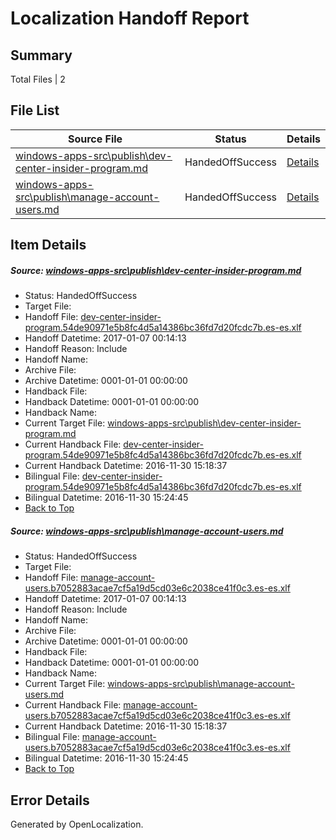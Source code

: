 # <a name='report-top'></a> Localization Handoff Report

## Summary
 Total Files | 2

## File List
 Source File | Status | Details 
 ----------- | ------ | ------- 
 [windows-apps-src\publish\dev-center-insider-program.md](https://cpubwin.visualstudio.com/windows-uwp/_git/windows-uwp/commit/5a8374867015e19e2026194e840508f3d47a6787?path=windows-apps-src%2Fpublish%2Fdev-center-insider-program.md&_a=contents) | HandedOffSuccess | [Details](#71d9da93dc767c8db2aeb4cf09cd91a51aae21915728)
 [windows-apps-src\publish\manage-account-users.md](https://cpubwin.visualstudio.com/windows-uwp/_git/windows-uwp/commit/1738e3ddd29ecd45643d8915b2c7f7d4f8efb8fe?path=windows-apps-src%2Fpublish%2Fmanage-account-users.md&_a=contents) | HandedOffSuccess | [Details](#107aff78014e43af07769cec115bec9f25c243475755)

## Item Details
##### <a name='71d9da93dc767c8db2aeb4cf09cd91a51aae21915728'></a> Source: [windows-apps-src\publish\dev-center-insider-program.md](https://cpubwin.visualstudio.com/windows-uwp/_git/windows-uwp/commit/5a8374867015e19e2026194e840508f3d47a6787?path=windows-apps-src%2Fpublish%2Fdev-center-insider-program.md&_a=contents)
* Status: HandedOffSuccess
* Target File: 
* Handoff File: [dev-center-insider-program.54de90971e5b8fc4d5a14386bc36fd7d20fcdc7b.es-es.xlf](https://cpubwin.visualstudio.com/windows-uwp/_git/WDCLib.handoff/commit/c1348265a85f8081ca3a1d25e055da296192d9d2?path=ol-handoff%2Fcpubwin%2Fwindows-uwp.es-es%2Fmaster%2Fdev-center-insider-program.54de90971e5b8fc4d5a14386bc36fd7d20fcdc7b.es-es.xlf&_a=contents)
* Handoff Datetime: 2017-01-07 00:14:13
* Handoff Reason: Include
* Handoff Name: 
* Archive File: 
* Archive Datetime: 0001-01-01 00:00:00
* Handback File: 
* Handback Datetime: 0001-01-01 00:00:00
* Handback Name: 
* Current Target File: [windows-apps-src\publish\dev-center-insider-program.md](https://cpubwin.visualstudio.com/windows-uwp/_git/windows-uwp.es-es/commit/c41e9515229f635e477f671fa0768b1eecc83c3e?path=windows-apps-src%2Fpublish%2Fdev-center-insider-program.md&_a=contents)
* Current Handback File: [dev-center-insider-program.54de90971e5b8fc4d5a14386bc36fd7d20fcdc7b.es-es.xlf](https://cpubwin.visualstudio.com/windows-uwp/_git/WDCLib.handback/commit/c3e37cdff3e0f43d466e81008e70b9760239ddc2?path=ol-handback%2Fcpubwin%2Fwindows-uwp.es-es%2Fmaster%2Fdev-center-insider-program.54de90971e5b8fc4d5a14386bc36fd7d20fcdc7b.es-es.xlf&_a=contents)
* Current Handback Datetime: 2016-11-30 15:18:37
* Bilingual File: [dev-center-insider-program.54de90971e5b8fc4d5a14386bc36fd7d20fcdc7b.es-es.xlf](https://cpubwin.visualstudio.com/windows-uwp/_git/WDCLib.handback/commit/c3e37cdff3e0f43d466e81008e70b9760239ddc2?path=ol-handback%2Fcpubwin%2Fwindows-uwp.es-es%2Fmaster%2Fdev-center-insider-program.54de90971e5b8fc4d5a14386bc36fd7d20fcdc7b.es-es.xlf&_a=contents)
* Bilingual Datetime: 2016-11-30 15:24:45
* [Back to Top](#report-top)

##### <a name='107aff78014e43af07769cec115bec9f25c243475755'></a> Source: [windows-apps-src\publish\manage-account-users.md](https://cpubwin.visualstudio.com/windows-uwp/_git/windows-uwp/commit/1738e3ddd29ecd45643d8915b2c7f7d4f8efb8fe?path=windows-apps-src%2Fpublish%2Fmanage-account-users.md&_a=contents)
* Status: HandedOffSuccess
* Target File: 
* Handoff File: [manage-account-users.b7052883acae7cf5a19d5cd03e6c2038ce41f0c3.es-es.xlf](https://cpubwin.visualstudio.com/windows-uwp/_git/WDCLib.handoff/commit/c1348265a85f8081ca3a1d25e055da296192d9d2?path=ol-handoff%2Fcpubwin%2Fwindows-uwp.es-es%2Fmaster%2Fmanage-account-users.b7052883acae7cf5a19d5cd03e6c2038ce41f0c3.es-es.xlf&_a=contents)
* Handoff Datetime: 2017-01-07 00:14:13
* Handoff Reason: Include
* Handoff Name: 
* Archive File: 
* Archive Datetime: 0001-01-01 00:00:00
* Handback File: 
* Handback Datetime: 0001-01-01 00:00:00
* Handback Name: 
* Current Target File: [windows-apps-src\publish\manage-account-users.md](https://cpubwin.visualstudio.com/windows-uwp/_git/windows-uwp.es-es/commit/c41e9515229f635e477f671fa0768b1eecc83c3e?path=windows-apps-src%2Fpublish%2Fmanage-account-users.md&_a=contents)
* Current Handback File: [manage-account-users.b7052883acae7cf5a19d5cd03e6c2038ce41f0c3.es-es.xlf](https://cpubwin.visualstudio.com/windows-uwp/_git/WDCLib.handback/commit/c3e37cdff3e0f43d466e81008e70b9760239ddc2?path=ol-handback%2Fcpubwin%2Fwindows-uwp.es-es%2Fmaster%2Fmanage-account-users.b7052883acae7cf5a19d5cd03e6c2038ce41f0c3.es-es.xlf&_a=contents)
* Current Handback Datetime: 2016-11-30 15:18:37
* Bilingual File: [manage-account-users.b7052883acae7cf5a19d5cd03e6c2038ce41f0c3.es-es.xlf](https://cpubwin.visualstudio.com/windows-uwp/_git/WDCLib.handback/commit/c3e37cdff3e0f43d466e81008e70b9760239ddc2?path=ol-handback%2Fcpubwin%2Fwindows-uwp.es-es%2Fmaster%2Fmanage-account-users.b7052883acae7cf5a19d5cd03e6c2038ce41f0c3.es-es.xlf&_a=contents)
* Bilingual Datetime: 2016-11-30 15:24:45
* [Back to Top](#report-top)


## Error Details

Generated by OpenLocalization.
